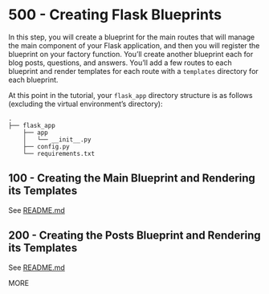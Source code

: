 # 500 - Creating Flask Blueprints

In this step, you will create a blueprint for the main routes that will manage the main component of your Flask application, and then you will register the blueprint on your factory function. You’ll create another blueprint each for blog posts, questions, and answers. You’ll add a few routes to each blueprint and render templates for each route with a ```templates``` directory for each blueprint.

At this point in the tutorial, your ```flask_app``` directory structure is as follows (excluding the virtual environment’s directory):

```
.
├── flask_app
    ├── app
    │   └── __init__.py
    ├── config.py
    └── requirements.txt
```

## 100 - Creating the Main Blueprint and Rendering its Templates

See [README.md](./100/README.md)

## 200 - Creating the Posts Blueprint and Rendering its Templates

See [README.md](./200/README.md)

MORE